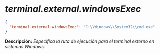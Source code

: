 <!-- Autor: Daniel Benjamin Perez Morales -->
<!-- GitHub: https://github.com/DanielBenjaminPerezMoralesDev13 -->
<!-- Gitlab: https://gitlab.com/DanielBenjaminPerezMoralesDev13 -->
<!-- Correo electrónico: danielperezdev@proton.me -->

# ***terminal.external.windowsExec***

```json
{
  "terminal.external.windowsExec": "C:\\Windows\\System32\\cmd.exe"
}
```

**Descripción:** *Especifica la ruta de ejecución para el terminal externo en sistemas Windows.*
